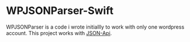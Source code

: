 WPJSONParser-Swift
==================

WPJSONParser is a code i wrote initiallly to work with only one wordpress account. This project works with [JSON-Api](https://wordpress.org/plugins/json-api/other_notes/).

